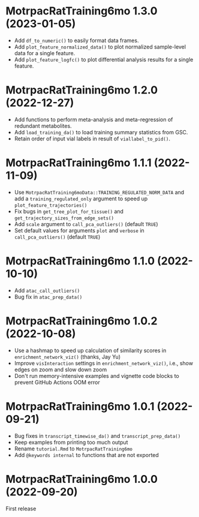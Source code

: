 # MotrpacRatTraining6mo 1.3.0 (2023-01-05)

* Add `df_to_numeric()` to easily format data frames. 
* Add `plot_feature_normalized_data()` to plot normalized sample-level data for a single feature. 
* Add `plot_feature_logfc()` to plot differential analysis results for a single feature. 

# MotrpacRatTraining6mo 1.2.0 (2022-12-27)

* Add functions to perform meta-analysis and meta-regression of redundant metabolites. 
* Add `load_training_da()` to load training summary statistics from GSC.  
* Retain order of input vial labels in result of `viallabel_to_pid()`.  
 
# MotrpacRatTraining6mo 1.1.1 (2022-11-09)

* Use `MotrpacRatTraining6moData::TRAINING_REGULATED_NORM_DATA` 
and add a `training_regulated_only` argument to speed up `plot_feature_trajectories()` 
* Fix bugs in `get_tree_plot_for_tissue()` and `get_trajectory_sizes_from_edge_sets()`
* Add `scale` argument to `call_pca_outliers()` (default `TRUE`)  
* Set default values for arguments `plot` and `verbose` in `call_pca_outliers()` (default `TRUE`)  

# MotrpacRatTraining6mo 1.1.0 (2022-10-10)

* Add `atac_call_outliers()` 
* Bug fix in `atac_prep_data()` 

# MotrpacRatTraining6mo 1.0.2 (2022-10-08)

* Use a hashmap to speed up calculation of similarity scores in `enrichment_network_viz()` (thanks, Jay Yu)
* Improve `visInteraction` settings in `enrichment_network_viz()`, i.e., show edges on zoom and slow down zoom
* Don't run memory-intensive examples and vignette code blocks to prevent GitHub Actions OOM error

# MotrpacRatTraining6mo 1.0.1 (2022-09-21)

* Bug fixes in `transcript_timewise_da()` and `transcript_prep_data()`   
* Keep examples from printing too much output   
* Rename `tutorial.Rmd` to `MotrpacRatTraining6mo`   
* Add `@keywords internal` to functions that are not exported   

# MotrpacRatTraining6mo 1.0.0 (2022-09-20)

First release
